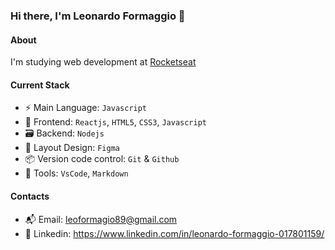 ### Hi there, I'm Leonardo Formaggio 👋

#### About

I'm studying web development at [Rocketseat](https://rocketseat.com.br/)

#### Current Stack

- ⚡️ Main Language: `Javascript`
- 🎉 Frontend: `Reactjs`, `HTML5`, `CSS3`, `Javascript`
- 🗃️ Backend: `Nodejs`
- 🎨 Layout Design: `Figma`
- 📦️ Version code control: `Git` & `Github`
- 🔨 Tools: `VsCode`, `Markdown`

#### Contacts

- 📬 Email: leoformagio89@gmail.com
- 👤 Linkedin: https://www.linkedin.com/in/leonardo-formaggio-017801159/
